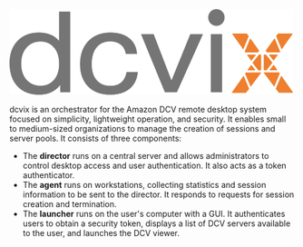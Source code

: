 ![Logo](../assets/DcvixLogoDarkBG.png)

dcvix is an orchestrator for the Amazon DCV remote desktop system focused on simplicity, lightweight operation, and security.
It enables small to medium-sized organizations to manage the creation of sessions and server pools.
It consists of three components:
- The **director** runs on a central server and allows administrators to control desktop access and user authentication. It also acts as a token authenticator.
- The **agent** runs on workstations, collecting statistics and session information to be sent to the director. It responds to requests for session creation and termination.
- The **launcher** runs on the user's computer with a GUI. It authenticates users to obtain a security token, displays a list of DCV servers available to the user, and launches the DCV viewer.

